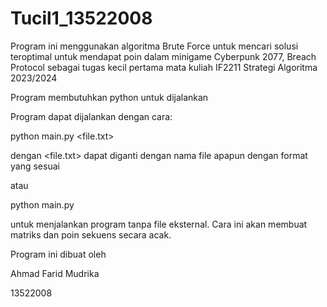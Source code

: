 # Tucil1_13522008
 
Program ini menggunakan algoritma Brute Force untuk mencari solusi teroptimal untuk mendapat poin dalam minigame Cyberpunk 2077, Breach Protocol sebagai tugas kecil pertama mata kuliah IF2211 Strategi Algoritma 2023/2024

Program membutuhkan python untuk dijalankan

Program dapat dijalankan dengan cara:

python main.py <file.txt>

dengan <file.txt> dapat diganti dengan nama file apapun dengan format yang sesuai

atau

python main.py

untuk menjalankan program tanpa file eksternal. Cara ini akan membuat matriks dan poin sekuens secara acak.

Program ini dibuat oleh

Ahmad Farid Mudrika

13522008